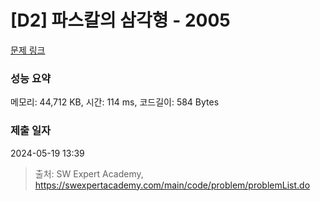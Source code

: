 # [D2] 파스칼의 삼각형 - 2005 

[문제 링크](https://swexpertacademy.com/main/code/problem/problemDetail.do?contestProbId=AV5P0-h6Ak4DFAUq) 

### 성능 요약

메모리: 44,712 KB, 시간: 114 ms, 코드길이: 584 Bytes

### 제출 일자

2024-05-19 13:39



> 출처: SW Expert Academy, https://swexpertacademy.com/main/code/problem/problemList.do